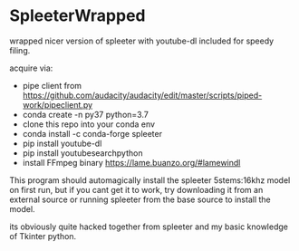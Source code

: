 # SpleeterWrapped
wrapped nicer version of spleeter with youtube-dl included for speedy filing.


acquire via: 

* pipe client from https://github.com/audacity/audacity/edit/master/scripts/piped-work/pipeclient.py
* conda create -n py37 python=3.7
* clone this repo into your conda env
* conda install -c conda-forge spleeter
* pip install youtube-dl
* pip install youtubesearchpython
* install FFmpeg binary https://lame.buanzo.org/#lamewindl

This program should automagically install the spleeter 5stems:16khz model on first run, but if you cant get it to work, try downloading it from an external source or running spleeter from the base source to install the model.

its obviously quite hacked together from spleeter and my basic knowledge of Tkinter python.
